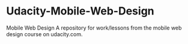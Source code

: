 Udacity-Mobile-Web-Design
=========================

Mobile Web Design 
A repository for work/lessons from the mobile web design course on udacity.com.
